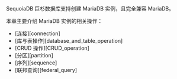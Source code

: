 SequoiaDB 巨杉数据库支持创建 MariaDB 实例，且完全兼容 MariaDB。

本章主要介绍 MariaDB 实例的相关操作：

- [连接][connection]
- [库与表操作][database_and_table_operation]
- [CRUD 操作][CRUD_operation]
- [分区][partition]
- [序列][sequence]
- [联邦查询][federal_query]



[^_^]:
    本文使用的所有引用及
[connection]:manual/Database_Instance/Relational_Instance/MariaDB_Instance/Operation/connection.md
[database_and_table_operation]:manual/Database_Instance/Relational_Instance/MariaDB_Instance/Operation/database_and_table_operation.md
[CRUD_operation]:manual/Database_Instance/Relational_Instance/MariaDB_Instance/Operation/CRUD_operation.md
[partition]:manual/Database_Instance/Relational_Instance/MariaDB_Instance/Operation/partition.md
[federal_query]:manual/Database_Instance/Relational_Instance/MariaDB_Instance/Operation/federal_query.md
[sequence]:manual/Database_Instance/Relational_Instance/MariaDB_Instance/Operation/sequence.md